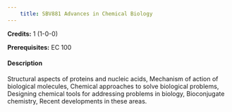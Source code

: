 ```yaml
---
    title: SBV881 Advances in Chemical Biology
---
```

**Credits:** 1 (1-0-0)



**Prerequisites:** EC 100

#### Description 
Structural aspects of proteins and nucleic acids, Mechanism of action of biological molecules, Chemical approaches to solve biological problems, Designing chemical tools for addressing problems in biology, Bioconjugate chemistry, Recent developments in these areas.
